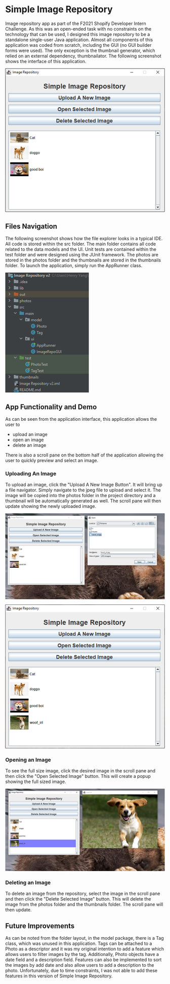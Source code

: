 # Simple Image Repository
Image repository app as part of the F2021 Shopify Developer Intern Challenge. As this was an open-ended task with no constraints on the technology that can be used, I designed this image repository to be a standalone single-user Java application. Almost all components of this application was coded from scratch, including the GUI (no GUI builder forms were used). The only exception is the thumbnail generator, which relied on an external dependency, thumbnailator. The following screenshot shows the interface of this application.

![](https://github.com/k65yang/SimpleImageRepository/blob/main/App_Interface.png)

## Files Navigation
The following screenshot shows how the file explorer looks in a typical IDE. All code is stored within the src folder. The main folder contains all code related to the data models and the UI. Unit tests are contained within the test folder and were designed using the JUnit framework. The photos are stored in the photos folder and the thumbnails are stored in the thumbnails folder. To launch the application, simply run the AppRunner class.

![](https://github.com/k65yang/SimpleImageRepository/blob/main/App_FolderLayout.PNG)

## App Functionality and Demo
As can be seen from the application interface, this application allows the user to 
- upload an image
- open an image
- delete an image

There is also a scroll pane on the bottom half of the application allowing the user to quickly preview and select an image. 

### Uploading An Image
To upload an image, click the "Upload A New Image Button". It will bring up a file navigator. Simply navigate to the jpeg file to upload and select it. The image will be copied into the photos folder in the project directory and a thumbnail will be automatically generated as well. The scroll pane will then update showing the newly uploaded image.

![](https://github.com/k65yang/SimpleImageRepository/blob/main/App_SelectImage2.PNG)

![](https://github.com/k65yang/SimpleImageRepository/blob/main/App_ImageAdded.png)

### Opening an Image
To see the full size image, click the desired image in the scroll pane and then click the "Open Selected Image" button. This will create a popup showing the full sized image.

![](https://github.com/k65yang/SimpleImageRepository/blob/main/App_ImageOpened.PNG)

### Deleting an Image
To delete an image from the repository, select the image in the scroll pane and then click the "Delete Selected Image" button. This will delete the image from the photos folder and the thumbnails folder. The scroll pane will then update. 

## Future Improvements
As can be noted from the folder layout, in the model package, there is a Tag class, which was unused in this application. Tags can be attached to a Photo as a descriptor and it was my original intention to add a feature which allows users to filter images by the tag. Additionally, Photo objects have a date field and a description field. Features can also be implemented to sort the images by add date and also allow users to add a description to the photo. Unfortunately, due to time constraints, I was not able to add these features in this version of Simple Image Repository.

